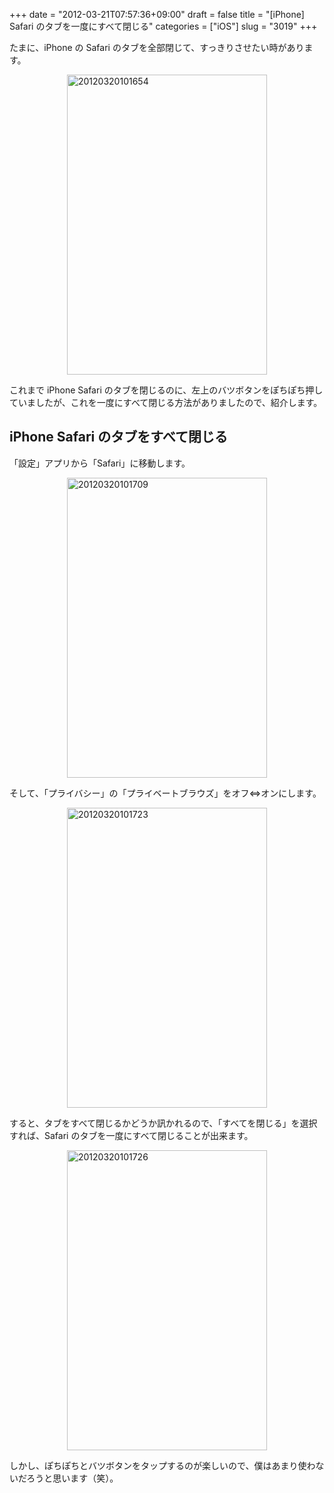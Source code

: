 +++
date = "2012-03-21T07:57:36+09:00"
draft = false
title = "[iPhone] Safari のタブを一度にすべて閉じる"
categories = ["iOS"]
slug = "3019"
+++

たまに、iPhone の Safari のタブを全部閉じて、すっきりさせたい時があります。

<img style="display:block; margin-left:auto; margin-right:auto;" src="/images/2012/03/20120320101654.png" alt="20120320101654" title="20120320101654.png" border="0" width="320" height="480" />

これまで iPhone Safari のタブを閉じるのに、左上のバツボタンをぽちぽち押していましたが、これを一度にすべて閉じる方法がありましたので、紹介します。

<h2>iPhone Safari のタブをすべて閉じる</h2>

「設定」アプリから「Safari」に移動します。

<img style="display:block; margin-left:auto; margin-right:auto;" src="/images/2012/03/20120320101709.png" alt="20120320101709" title="20120320101709.png" border="0" width="320" height="480" />

そして、「プライバシー」の「プライベートブラウズ」をオフ⇔オンにします。

<img style="display:block; margin-left:auto; margin-right:auto;" src="/images/2012/03/20120320101723.png" alt="20120320101723" title="20120320101723.png" border="0" width="320" height="480" />

すると、タブをすべて閉じるかどうか訊かれるので、「すべてを閉じる」を選択すれば、Safari のタブを一度にすべて閉じることが出来ます。

<img style="display:block; margin-left:auto; margin-right:auto;" src="/images/2012/03/20120320101726.png" alt="20120320101726" title="20120320101726.png" border="0" width="320" height="480" />

しかし、ぽちぽちとバツボタンをタップするのが楽しいので、僕はあまり使わないだろうと思います（笑）。
